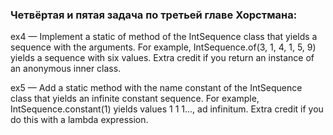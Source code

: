 ### Четвёртая и пятая задача по третьей главе Хорстмана:

ex4 — Implement a static of method of the IntSequence class that yields a sequence with the arguments. For example, 
IntSequence.of(3, 1, 4, 1, 5, 9) yields a sequence with six values. Extra credit if you return an instance of an anonymous inner class.

ex5 — Add a static method with the name constant of the IntSequence class that yields an infinite constant sequence. For example, IntSequence.constant(1) yields 
values 1 1 1..., ad infinitum. Extra credit if you do this with a lambda expression.
